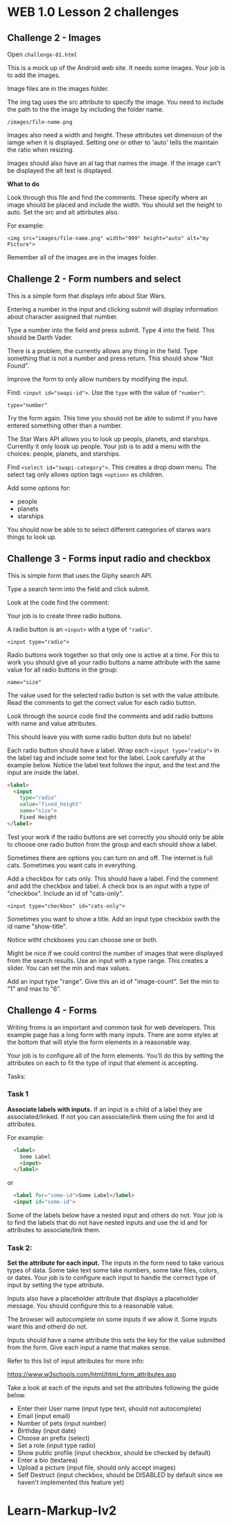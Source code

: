 # WEB 1.0 Lesson 2 challenges 

## Challenge 2 - Images

Open `challenge-01.html`

This is a mock up of the Android web site. It needs some images. Your job is to add the images.

Image files are in the images folder. 

The img tag uses the src attribute to specify the image. You need to include the path to the the image by including the folder name. 

`/images/file-name.png`

Images also need a width and height. These attributes set dimension of the iamge when it is displayed. Setting one or other to 'auto' tells the maintain the ratio when resizing. 

Images should also have an al tag that names the image. If the image can't be displayed the alt text is displayed. 

**What to do**

Look through this file and find the comments. These specify where an image should be placed and include the width. You should set the height to auto. Set the src and alt attirbutes also.

For example: 

`<img src="images/file-name.png" width="999" height="auto" alt="my Picture">`

Remember all of the images are in the images folder. 

## Challenge 2 - Form numbers and select

This is a simple form that displays info about Star Wars. 

Entering a number in the input and clicking submit will display information about character assigned that number.

Type a number into the field and press submit. Type 4 into the field. This should be Darth Vader. 

There is a problem, the currently allows any thing in the field. Type something that is not a number and press return. This should show "Not Found". 

Improve the form to only allow numbers by modifying the input. 

Find: `<input id="swapi-id">`. Use the `type` with the value of `"number"`: 

`type="number"`

Try the form again. This time you should not be able to submit if you have entered something other than a number. 

The Star Wars API allows you to look up peopls, planets, and starships. Currently it only loosk up people. Your job is to add a menu with the choices: people, planets, and starships.

Find `<select id="swapi-category">`. This creates a drop down menu. The select tag only allows option tags `<option>` as children. 

Add some options for: 

- people
- planets
- starships

You should now be able to to select different categories of starws wars things to look up. 

## Challenge 3 - Forms input radio and checkbox

This is simple form that uses the Giphy search API.

Type a search term into the field and click submit. 

Look at the code find the comment: 

<!-- make three radio buttons -->

Your job is to create three radio buttons. 

A radio button is an `<input>` with a type of `"radio"`. 

`<input type="radio">`

Radio buttons work together so that only one is active at a time. For this to work you should give all your radio buttons a name attribute with the same value for all radio buttons in the group: 

`name="size"`

The value used for the selected radio button is set with the value attribute. Read the comments to get the correct value for each radio button. 

Look through the source code find the comments and add radio buttons with name and value attributes. 

This should leave you with some radio button dots but no labels!

Each radio button should have a label. Wrap each `<input type="radio">` in the label tag and include some text for the label. Look carefully at the example below. Notice the label text follows the input, and the text and the input are inside the label.

```html
<label>
  <input 
    type="radio" 
    value="fixed_height"
    name="size">
    Fixed Height
</label>
```

Test your work if the radio buttons are set correctly you should only be able to choose one radio button from the group and each should show a label.

Sometimes there are options you can turn on and off. The internet is full cats. Sometimes you want cats in everything. 

Add a checkbox for cats only. This should have a label. Find the comment and add the checkbox and label. A check box is an input with a type of "checkbox". Include an id of "cats-only". 

`<input type="checkbox" id="cats-only">`

Sometimes you want to show a title. Add an input type checkbox swith the id name "show-title".

Notice witht chckboxes you can choose one or both.

Might be nice if we could control the number of images that were displayed from the search results. Use an input with a type range. This creates a slider. You can set the min and max values. 

Add an input type "range". Give this an id of "image-count". Set the min to "1" and max to "6".

## Challenge 4 - Forms

Writing froms is an important and common task for web developers. This example page has a long form with many inputs. There are some styles at the bottom that will style the form elements in a reasonable way. 

Your job is to configure all of the form elements. You'll do this by setting the attributes on each to fit the type of input that element is accepting. 

Tasks: 

### Task 1

  **Associate labels with inputs.** If an input is a child of 
  a label they are associated/linked. If not you can 
  associate/link them using the for and id attributes. 

  For example: 

```html
  <label>
    Some Label
    <input>
  </label>
```

  or
  
```html
  <label for="some-id">Some Label</label>
  <input id="some-id">
```

  Some of the labels below have a nested input and 
  others do not. Your job is to find the labels that do not 
  have nested inputs and use the id and for attributes to 
  associate/link them. 

### Task 2: 

  **Set the attribute for each input.** The inputs in the 
  form need to take various types of data. Some take text
  some take numbers, some take files, colors, or dates. Your
  job is to configure each input to handle the correct type 
  of input by setting the type attribute. 

  Inputs also have a placeholder attribute that displays 
  a placeholder message. You should configure this to a 
  reasonable value. 

  The browser will autocomplete on some inputs if we allow
  it. Some inputs want this and otherd do not. 

  Inputs should have a name attribute this sets the key for 
  the value submitted from the form. Give each input a name
  that makes sense. 

  Refer to this list of input attributes for more info: 

  https://www.w3schools.com/html/html_form_attributes.asp
 
  Take a look at each of the inputs and set the attributes 
  following the guide below. 

  - Enter their User name (input type text, should not autocomplete)
  - Email (input email)
  - Number of pets (input number)
  - Birthday (input date)
  - Choose an prefix (select)
  - Set a role (input type radio)
  - Show public profile (input checkbox, should be checked by default)
  - Enter a bio (textarea)
  - Upload a picture (input file, should only accept images)
  - Self Destruct (input checkbox, should be DISABLED by default since we haven't implemented this feature yet)
  
# Learn-Markup-lv2
